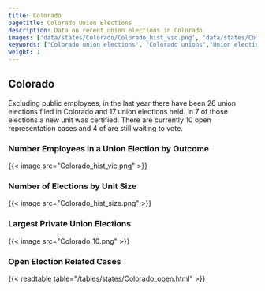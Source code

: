 ```yaml
---
title: Colorado
pagetitle: Colorado Union Elections
description: Data on recent union elections in Colorado.
images: ['data/states/Colorado/Colorado_hist_vic.png', 'data/states/Colorado/Colorado_hist_size.png', 'data/states/Colorado/Colorado_10.png']
keywords: ["Colorado union elections", "Colorado unions","Union elections"]
weight: 1
---
```

##  Colorado

Excluding public employees, in the last year there have been 26 union elections filed in Colorado and 17 union elections held. In 7 of those elections a new unit was certified. There are currently 10 open representation cases and 4 of are still waiting to vote.

### Number Employees in a Union Election by Outcome
{{< image src="Colorado_hist_vic.png" >}}

### Number of Elections by Unit Size
{{< image src="Colorado_hist_size.png" >}}

### Largest Private Union Elections
{{< image src="Colorado_10.png" >}}

### Open Election Related Cases
{{< readtable table="/tables/states/Colorado_open.html" >}}

